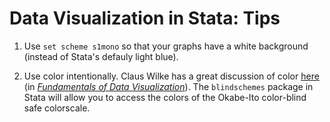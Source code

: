# Data Visualization in Stata: Tips

1. Use `set scheme s1mono` so that your graphs have a white background (instead of Stata's defauly light blue).

2. Use color intentionally.  Claus Wilke has a great discussion of color [here](https://clauswilke.com/dataviz/color-basics.html) 
(in [_Fundamentals of Data Visualization_](https://clauswilke.com/dataviz/index.html)).  The `blindschemes` package in Stata 
will allow you to access the colors of the Okabe-Ito color-blind safe colorscale.
